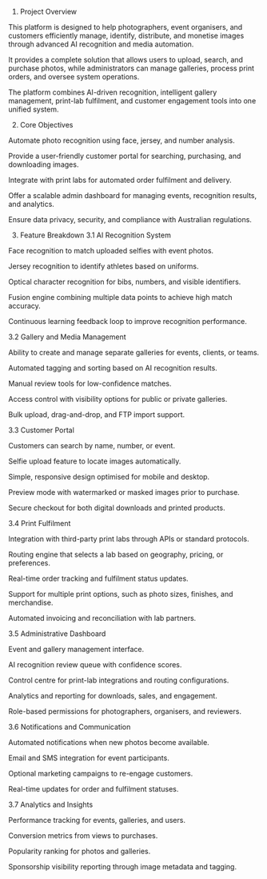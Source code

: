 1. Project Overview


This platform is designed to help photographers, event organisers, and customers efficiently manage, identify, distribute, and monetise images through advanced AI recognition and media automation.

It provides a complete solution that allows users to upload, search, and purchase photos, while administrators can manage galleries, process print orders, and oversee system operations.

The platform combines AI-driven recognition, intelligent gallery management, print-lab fulfilment, and customer engagement tools into one unified system.



2. Core Objectives

Automate photo recognition using face, jersey, and number analysis.

Provide a user-friendly customer portal for searching, purchasing, and downloading images.

Integrate with print labs for automated order fulfilment and delivery.

Offer a scalable admin dashboard for managing events, recognition results, and analytics.

Ensure data privacy, security, and compliance with Australian regulations.

3. Feature Breakdown
3.1 AI Recognition System


Face recognition to match uploaded selfies with event photos.

Jersey recognition to identify athletes based on uniforms.

Optical character recognition for bibs, numbers, and visible identifiers.

Fusion engine combining multiple data points to achieve high match accuracy.

Continuous learning feedback loop to improve recognition performance.

3.2 Gallery and Media Management

Ability to create and manage separate galleries for events, clients, or teams.

Automated tagging and sorting based on AI recognition results.

Manual review tools for low-confidence matches.

Access control with visibility options for public or private galleries.

Bulk upload, drag-and-drop, and FTP import support.

3.3 Customer Portal

Customers can search by name, number, or event.

Selfie upload feature to locate images automatically.

Simple, responsive design optimised for mobile and desktop.

Preview mode with watermarked or masked images prior to purchase.

Secure checkout for both digital downloads and printed products.

3.4 Print Fulfilment

Integration with third-party print labs through APIs or standard protocols.

Routing engine that selects a lab based on geography, pricing, or preferences.

Real-time order tracking and fulfilment status updates.

Support for multiple print options, such as photo sizes, finishes, and merchandise.

Automated invoicing and reconciliation with lab partners.

3.5 Administrative Dashboard

Event and gallery management interface.

AI recognition review queue with confidence scores.

Control centre for print-lab integrations and routing configurations.

Analytics and reporting for downloads, sales, and engagement.

Role-based permissions for photographers, organisers, and reviewers.


3.6 Notifications and Communication

Automated notifications when new photos become available.

Email and SMS integration for event participants.

Optional marketing campaigns to re-engage customers.

Real-time updates for order and fulfilment statuses.

3.7 Analytics and Insights

Performance tracking for events, galleries, and users.

Conversion metrics from views to purchases.

Popularity ranking for photos and galleries.

Sponsorship visibility reporting through image metadata and tagging.